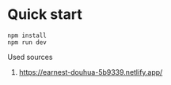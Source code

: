 # Quick start

```Node js
npm install
npm run dev
```
Used sources
1. https://earnest-douhua-5b9339.netlify.app/ 
